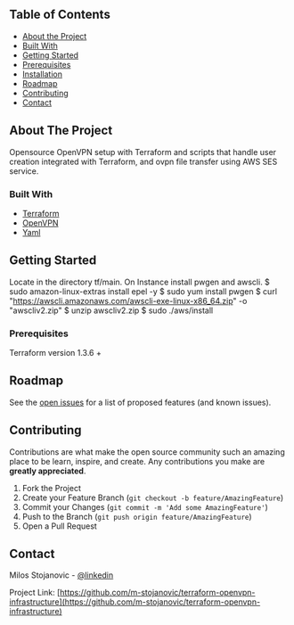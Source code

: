 <!-- TABLE OF CONTENTS -->
## Table of Contents

* [About the Project](#about-the-project)
* [Built With](#built-with)
* [Getting Started](#getting-started)
* [Prerequisites](#prerequisites)
* [Installation](#installation)
* [Roadmap](#roadmap)
* [Contributing](#contributing)
* [Contact](#contact)



<!-- ABOUT THE PROJECT -->
## About The Project

Opensource OpenVPN setup with Terraform and scripts that handle user creation integrated with Terraform, and ovpn file transfer using AWS SES service.

### Built With

* [Terraform](https://terraform.io)
* [OpenVPN](https://openvpn.com)
* [Yaml](https://yaml.com)


## Getting Started

Locate in the directory tf/main.
On Instance install pwgen and awscli.
   $ sudo amazon-linux-extras install epel -y
   $ sudo yum install pwgen
   $ curl "https://awscli.amazonaws.com/awscli-exe-linux-x86_64.zip" -o "awscliv2.zip"
   $ unzip awscliv2.zip
   $ sudo ./aws/install

### Prerequisites

Terraform version 1.3.6 +

<!-- ROADMAP -->
## Roadmap

See the [open issues](https://github.com/m-stojanovic/terraform-openvpn-infrastructure/issues) for a list of proposed features (and known issues).

<!-- CONTRIBUTING -->
## Contributing

Contributions are what make the open source community such an amazing place to be learn, inspire, and create. Any contributions you make are **greatly appreciated**.

1. Fork the Project
2. Create your Feature Branch (`git checkout -b feature/AmazingFeature`)
3. Commit your Changes (`git commit -m 'Add some AmazingFeature'`)
4. Push to the Branch (`git push origin feature/AmazingFeature`)
5. Open a Pull Request

<!-- CONTACT -->
## Contact

Milos Stojanovic - [@linkedin](https://www.linkedin.com/in/infomilosstojanovic/)

Project Link: [https://github.com/m-stojanovic/terraform-openvpn-infrastructure](https://github.com/m-stojanovic/terraform-openvpn-infrastructure)